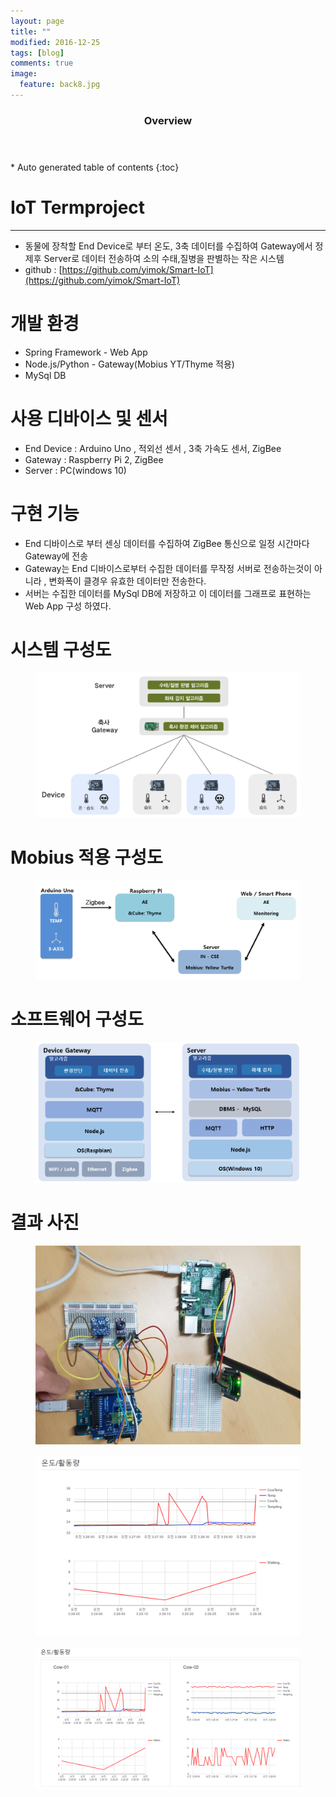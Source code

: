 ```yaml
---
layout: page
title: ""
modified: 2016-12-25
tags: [blog]
comments: true
image:
  feature: back8.jpg
---
```



<section id="table-of-contents" class="toc">
  <header>
    <h3>Overview</h3>
  </header>
<div id="drawer" markdown="1">
*  Auto generated table of contents
{:toc}
</div>
</section><!-- /#table-of-contents -->


# IoT Termproject
--------
- 동물에 장착할 End Device로 부터 온도, 3축 데이터를 수집하여 Gateway에서 정제후 Server로 데이터 전송하여 소의 수태,질병을 판별하는 작은 시스템
- github : [https://github.com/yimok/Smart-IoT](https://github.com/yimok/Smart-IoT)

# 개발 환경
- Spring Framework - Web App
- Node.js/Python - Gateway(Mobius YT/Thyme 적용)
- MySql DB

# 사용 디바이스 및 센서
- End Device : Arduino Uno , 적외선 센서 , 3축 가속도 센서, ZigBee
- Gateway : Raspberry Pi 2, ZigBee 
- Server : PC(windows 10)

# 구현 기능
- End 디바이스로 부터 센싱 데이터를 수집하여 ZigBee 통신으로 일정 시간마다 Gateway에 전송
- Gateway는 End 디바이스로부터 수집한 데이터를 무작정 서버로 전송하는것이 아니라 , 변화폭이 클경우 유효한 데이터만 전송한다.
- 서버는 수집한 데이터를 MySql DB에 저장하고 이 데이터를 그래프로 표현하는 Web App 구성 하였다.

# 시스템 구성도

<figure>
<p style="text-align: center;">	
	<img src="/images/iotstructure2.png">
</p>
</figure>

# Mobius 적용 구성도 

<figure>
<p style="text-align: center;">	
	<img src="/images/iotstructure3.png">
</p>
</figure>

# 소프트웨어 구성도

<figure>
<p style="text-align: center;">	
	<img src="/images/iotstructure.png">
</p>
</figure>


# 결과 사진 

<figure>
<p style="text-align: center;">	
	<img src="/images/iot1.png">
</p>
</figure>

<figure>
<p style="text-align: center;">	
	<img src="/images/graph1.png">
</p>
</figure>

<figure>
<p style="text-align: center;">	
	<img src="/images/graph2.png">
</p>
</figure>